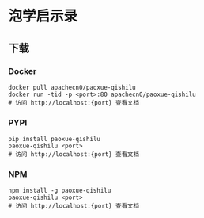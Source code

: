 # 泡学启示录

## 下载

### Docker

```
docker pull apachecn0/paoxue-qishilu
docker run -tid -p <port>:80 apachecn0/paoxue-qishilu
# 访问 http://localhost:{port} 查看文档
```

### PYPI

```
pip install paoxue-qishilu
paoxue-qishilu <port>
# 访问 http://localhost:{port} 查看文档
```

### NPM

```
npm install -g paoxue-qishilu
paoxue-qishilu <port>
# 访问 http://localhost:{port} 查看文档
```